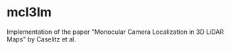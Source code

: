 # mcl3lm
Implementation of the paper "Monocular Camera Localization in 3D LiDAR Maps" by Caselitz et al.
